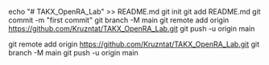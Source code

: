 echo "# TAKX_OpenRA_Lab" >> README.md
git init
git add README.md
git commit -m "first commit"
git branch -M main
git remote add origin https://github.com/Kruzntat/TAKX_OpenRA_Lab.git
git push -u origin main

git remote add origin https://github.com/Kruzntat/TAKX_OpenRA_Lab.git
git branch -M main
git push -u origin main